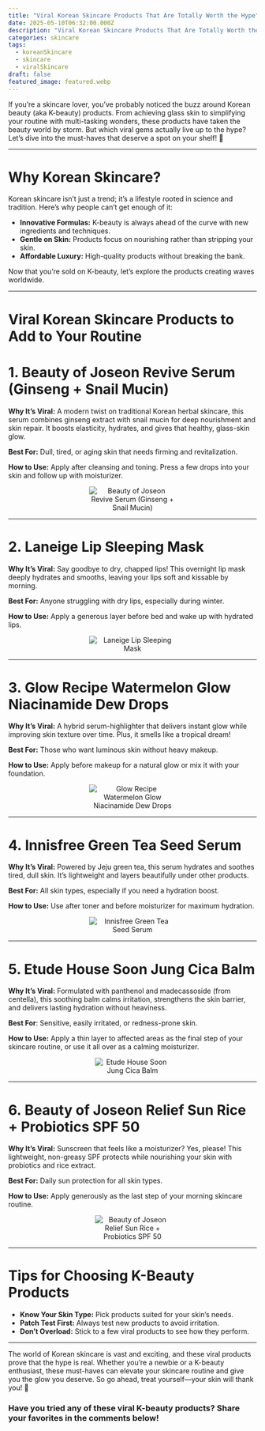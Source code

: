 ```yaml
---
title: "Viral Korean Skincare Products That Are Totally Worth the Hype"
date: 2025-05-10T06:32:00.000Z
description: "Viral Korean Skincare Products That Are Totally Worth the Hype"
categories: skincare
tags:
  - koreanSkincare
  - skincare
  - viralSkincare
draft: false
featured_image: featured.webp
---
```


If you’re a skincare lover, you’ve probably noticed the buzz around Korean beauty (aka K-beauty) products. From achieving glass skin to simplifying your routine with multi-tasking wonders, these products have taken the beauty world by storm. But which viral gems actually live up to the hype? Let’s dive into the must-haves that deserve a spot on your shelf! 🌟

---

# Why Korean Skincare?

Korean skincare isn’t just a trend; it’s a lifestyle rooted in science and tradition. Here’s why people can’t get enough of it:

- **Innovative Formulas:** K-beauty is always ahead of the curve with new ingredients and techniques.
- **Gentle on Skin:** Products focus on nourishing rather than stripping your skin.
- **Affordable Luxury:** High-quality products without breaking the bank.

Now that you’re sold on K-beauty, let’s explore the products creating waves worldwide.

---

# Viral Korean Skincare Products to Add to Your Routine

# 1. Beauty of Joseon Revive Serum (Ginseng + Snail Mucin)

**Why It’s Viral:** A modern twist on traditional Korean herbal skincare, this serum combines ginseng extract with snail mucin for deep nourishment and skin repair. It boosts elasticity, hydrates, and gives that healthy, glass-skin glow.

**Best For:** Dull, tired, or aging skin that needs firming and revitalization.

**How to Use:** Apply after cleansing and toning. Press a few drops into your skin and follow up with moisturizer.
<div style="display: flex; flex-wrap: wrap; gap: 20px; justify-content: center;">

  <div style="flex: 1 1 200px; text-align: center;">
    <img src="https://beautyofjoseon.com/cdn/shop/files/35.jpg?v=1754260309&width=3000" alt="Beauty of Joseon Revive Serum (Ginseng + Snail Mucin)" style="max-width: 35%; height: auto; display: block; margin: 0 auto;" />
  </div>

</div>

---

# 2. Laneige Lip Sleeping Mask

**Why It’s Viral:** Say goodbye to dry, chapped lips! This overnight lip mask deeply hydrates and smooths, leaving your lips soft and kissable by morning.

**Best For:** Anyone struggling with dry lips, especially during winter.

**How to Use:** Apply a generous layer before bed and wake up with hydrated lips.
<div style="display: flex; flex-wrap: wrap; gap: 20px; justify-content: center;">

  <div style="flex: 1 1 200px; text-align: center;">
    <img src="https://m.media-amazon.com/images/I/71y8fD55Z5L._SL1500_.jpg" alt=" Laneige Lip Sleeping Mask" style="max-width: 35%; height: auto; display: block; margin: 0 auto;" />
  </div>

</div>

---

# 3. Glow Recipe Watermelon Glow Niacinamide Dew Drops

**Why It’s Viral:** A hybrid serum-highlighter that delivers instant glow while improving skin texture over time. Plus, it smells like a tropical dream!

**Best For:** Those who want luminous skin without heavy makeup.

**How to Use:** Apply before makeup for a natural glow or mix it with your foundation.
<div style="display: flex; flex-wrap: wrap; gap: 20px; justify-content: center;">

  <div style="flex: 1 1 200px; text-align: center;">
    <img src="https://m.media-amazon.com/images/I/51x7NLHA9IL._SL1500_.jpg" alt="Glow Recipe Watermelon Glow Niacinamide Dew Drops" style="max-width: 35%; height: auto; display: block; margin: 0 auto;" />
  </div>

</div>

---

# 4. Innisfree Green Tea Seed Serum

**Why It’s Viral:** Powered by Jeju green tea, this serum hydrates and soothes tired, dull skin. It’s lightweight and layers beautifully under other products.

**Best For:** All skin types, especially if you need a hydration boost.

**How to Use:** Use after toner and before moisturizer for maximum hydration.
<div style="display: flex; flex-wrap: wrap; gap: 20px; justify-content: center;">

  <div style="flex: 1 1 200px; text-align: center;">
    <img src="https://m.media-amazon.com/images/I/615XCiKOJ6L._SL1500_.jpg" alt="Innisfree Green Tea Seed Serum" style="max-width: 35%; height: auto; display: block; margin: 0 auto;" />
  </div>

</div>

---

# 5. Etude House Soon Jung Cica Balm

**Why It’s Viral:** Formulated with panthenol and madecassoside (from centella), this soothing balm calms irritation, strengthens the skin barrier, and delivers lasting hydration without heaviness.

**Best For**: Sensitive, easily irritated, or redness-prone skin.

**How to Use:** Apply a thin layer to affected areas as the final step of your skincare routine, or use it all over as a calming moisturizer.
<div style="display: flex; flex-wrap: wrap; gap: 20px; justify-content: center;">

  <div style="flex: 1 1 200px; text-align: center;">
    <img src="https://sokoglam.com/cdn/shop/files/SokoGlamPDP_Revamped_Etude_SoonJung5-PanthensosideCicaBalm50ml-05.png?v=1754670148&width=990" alt="Etude House Soon Jung Cica Balm"
" style="max-width: 30%; height: auto; display: block; margin: 0 auto;" />
  </div>

</div>

---

# 6. Beauty of Joseon Relief Sun Rice + Probiotics SPF 50

**Why It’s Viral:** Sunscreen that feels like a moisturizer? Yes, please! This lightweight, non-greasy SPF protects while nourishing your skin with probiotics and rice extract.

**Best For:** Daily sun protection for all skin types.

**How to Use:** Apply generously as the last step of your morning skincare routine.
<div style="display: flex; flex-wrap: wrap; gap: 20px; justify-content: center;">

  <div style="flex: 1 1 200px; text-align: center;">
    <img src="https://m.media-amazon.com/images/I/61-OzCeI4mL._SL1500_.jpg" alt=" Beauty of Joseon Relief Sun Rice + Probiotics SPF 50" style="max-width: 30%; height: auto; display: block; margin: 0 auto;" />
  </div>

</div>

---

# Tips for Choosing K-Beauty Products

- **Know Your Skin Type:** Pick products suited for your skin’s needs.
- **Patch Test First:** Always test new products to avoid irritation.
- **Don’t Overload:** Stick to a few viral products to see how they perform.

---

The world of Korean skincare is vast and exciting, and these viral products prove that the hype is real. Whether you’re a newbie or a K-beauty enthusiast, these must-haves can elevate your skincare routine and give you the glow you deserve. So go ahead, treat yourself—your skin will thank you! 🌸

### Have you tried any of these viral K-beauty products? Share your favorites in the comments below!
